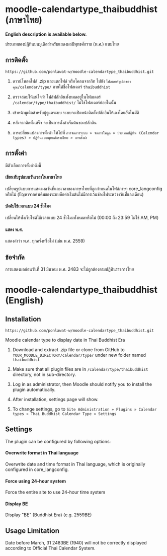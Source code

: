 # moodle-calendartype_thaibuddhist (ภาษาไทย)

**English description is available below.**

ประเภทของปฏิทินบนมูเดิลสำหรับแสดงผลปีพุทธศักราช (พ.ศ.) แบบไทย

## การติดตั้ง

```
https://github.com/ponlawat-w/moodle-calendartype_thaibuddhist.git
```

1. ดาวน์โหลดไฟล์ .zip และแตกไฟล์ หรือโคลนจากกิท ไปยัง `โฟลเดอร์มูเดิลของคุณ/calendar/type/` ภายใต้ชื่อโฟลเดอร์ `thaibuddhist`

2. ตรวจสอบให้แน่ใจว่า ไฟล์ฟลักอินทั้งหมดอยู่ในโฟลเดอร์ `/calendar/type/thaibuddhist/` ไม่ใช่โฟลเดอร์ย่อยในนั้น

3. เข้าหน้ามูเดิลสำหรับผู้ดูแลระบบ ระบบจะเปิดหน้าติดตั้งปลักอินให้เองโดยอัตโนมัติ

4. หลังจากติดตั้งเสร็จ จะเป็นการตั้งค่าเริ่มต้นของปลักอิน

5. การเปลี่ยนแปลงการตั้งค่า ให้ไปที่ `การจัดการระบบ » จัดการโมดูล » ประเทภปฏิทิน (Calendar types) » ปฏิทินแบบพุทธศักราชไทย » การตั้งค่า`

## การตั้งค่า
มีตัวเลือกการตั้งค่าดังนี้

#### เขียนทับรูปแบบวันเวลาในภาษาไทย
เปลี่ยนรูปแบบการแสดงผลวันที่และเวลาของภาษาไทยที่ถูกกำหนดในไฟล์ภาษา core_langconfig หรือไม่ (ปัญหาจากค่าเดิมของระบบคือค่าเริ่มต้นไม่มีการเว้นช่องไฟระหว่างวันที่และเดือน)

#### บังคับใช้เวลาแบบ 24 ชั่วโมง
เปลี่ยนให้ทั้งเว็บไซต์ใช้เวลาแบบ 24 ชั่วโมงทั้งหมดหรือไม่ (00:00 ถึง 23:59 ไม่ใช้ AM, PM)

#### แสดง พ.ศ.
แสดงคำว่า พ.ศ. ทุกครั้งหรือไม่ (เช่น พ.ศ. 2559)

## ข้อจำกัด

การแสดงผลก่อนวันที่ 31 มีนาคม พ.ศ. 2483 จะไม่ถูกต้องตามปฏิทินราชการไทย

# moodle-calendartype_thaibuddhist (English)

## Installation

```
https://github.com/ponlawat-w/moodle-calendartype_thaibuddhist.git
```

Moodle calendar type to display date in Thai Buddhist Era

1. Download and extract .zip file or clone from GitHub to `YOUR_MOODLE_DIRECTORY/calendar/type/` under new folder named `thaibuddhist`

2. Make sure that all plugin files are in `/calendar/type/thaibuddhist` directory, not in sub-directory.

3. Log in as administrator, then Moodle should notify you to install the plugin automatically.

4. After installation, settings page will show.

5. To change settings, go to `Site Administration » Plugins » Calendar types » Thai Buddhist Calendar Type » Settings`

## Settings

The plugin can be configured by following options:

#### Overwrite format in Thai language
Overwrite date and time format in Thai language, which is originally configured in core_langconfig.

#### Force using 24-hour system
Force the entire site to use 24-hour time system

#### Display BE
Display "BE" (Buddhist Era) (e.g. 2559BE)

## Usage Limitation

Date before March, 31 2483BE (1940) will not be correctly displayed according to Official Thai Calendar System.
